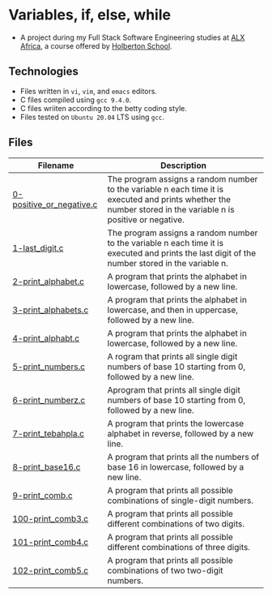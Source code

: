 # Variables, if, else, while
 
- A project during my Full Stack Software Engineering studies at [ALX Africa](https://www.alxafrica.com/software-engineering-2022/), a course offered by [Holberton School](https://www.holbertonschool.com/). 

## Technologies 

- Files written in ```vi```, ```vim```, and ```emacs``` editors. 
- C files compiled using ```gcc 9.4.0```.
- C files wriiten according to the betty coding style.
- Files tested on ```Ubuntu 20.04``` LTS using ```gcc```.

## Files

| Filename  | Description |
| ---  | --- |
|[0-positive_or_negative.c](0-positive_or_negative.c)|The program assigns a random number to the variable n each time it is executed and prints whether the number stored in the variable n is positive or negative.|
|[1-last_digit.c](1-last_digit.c)|The program assigns a random number to the variable n each time it is executed and prints the last digit of the number stored in the variable n.|
|[2-print_alphabet.c](2-print_alphabet.c)|A program that prints the alphabet in lowercase, followed by a new line.|
|[3-print_alphabets.c](3-print_alphabets.c)|A program that prints the alphabet in lowercase, and then in uppercase, followed by a new line.|
|[4-print_alphabt.c](4-print_alphabt.c)|A program that prints the alphabet in lowercase, followed by a new line.|
|[5-print_numbers.c](5-print_numbers.c)|A rogram that prints all single digit numbers of base 10 starting from 0, followed by a new line.|
|[6-print_numberz.c](6-print_numberz.c)| Aprogram that prints all single digit numbers of base 10 starting from 0, followed by a new line.|
|[7-print_tebahpla.c](7-print_tebahpla.c)|A program that prints the lowercase alphabet in reverse, followed by a new line.|
|[8-print_base16.c](8-print_base16.c)|A program that prints all the numbers of base 16 in lowercase, followed by a new line.|
|[9-print_comb.c](9-print_comb.c)|A program that prints all possible combinations of single-digit numbers.|
|[100-print_comb3.c](100-print_comb3.c)|A program that prints all possible different combinations of two digits.|
|[101-print_comb4.c](101-print_comb4.c)| A program that prints all possible different combinations of three digits.|
|[102-print_comb5.c](102-print_comb5.c)| A program that prints all possible combinations of two two-digit numbers.|
